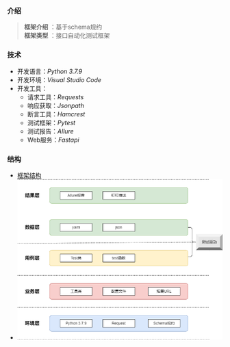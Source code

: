 ### 介绍

> **框架介绍** ：基于schema规约  
> **框架类型** ：接口自动化测试框架

### 技术

* 开发语言：*Python 3.7.9*
* 开发环境：*Visual Studio Code*
* 开发工具：
  * 请求工具：*Requests*
  * 响应获取：*Jsonpath*
  * 断言工具：*Hamcrest*
  * 测试框架：*Pytest*
  * 测试报告：*Allure*
  * Web服务：*Fastapi*

### 结构

  * [框架结构](https://www.processon.com/view/link/624e3c3e1e085332f32e7c17)  
  * ![架构图](./%E6%9E%B6%E6%9E%84%E5%9B%BE.png)